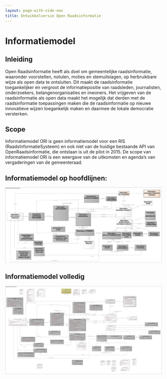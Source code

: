 ```yaml
---
layout: page-with-side-nav
title: Ontwikkelversie Open Raadsinformatie
---
```


# Informatiemodel

## Inleiding
Open Raadsinformatie heeft als doel om gemeentelijke raadsinformatie, waaronder voorstellen, notulen, moties en stemuitslagen, op herbruikbare wijze als open data te ontsluiten. Dit maakt de raadsinformatie toegankelijker en vergroot de informatiepositie van raadsleden, journalisten, onderzoekers, belangenorganisaties en inwoners. Het vrijgeven van de raadsinformatie als open data maakt het mogelijk dat derden met de raadsinformatie toepassingen maken die de raadsinformatie op nieuwe innovatieve wijzen toegankelijk maken en daarmee de lokale democratie versterken.  

<!-- ## Doel

Het gaat hierbij om de semantiek en samenhang. De uitwerking naar een [technisch model](./Uitwisselingsmodel.md) is in een ander diagram uitgewerkt. In een technisch model kunnen andere keuzes gemaakt worden in de samenstelling van objecten (resources) en eigenschappen hiervan.

De [Catalogus](./Catalogus03-2021.html) geeft gedetailleerd inzicht in het informatiemodel. -->
## Scope

Informatiemodel ORI is geen informatiemodel voor een RIS (RaadsInformatieSysteem) en ook niet van de huidige bestaande API van OpenRaadsinformatie, die ontstaan is uit de pilot in 2015. De scope van informatiemodel ORI is een weergave van de uitkomsten en agenda’s van vergaderingen van de gemeenteraad.

## Informatiemodel op hoofdlijnen:

<img src="./Open%20Raads-%20en%20StatenInformatie%20op%20hoofdlijnen.jpg" alt=" Informatiemodel Open Raadsinformatie op hoofdlijnen" width="1000"/>


## Informatiemodel volledig

<img src="./Open%20Raads-%20en%20StatenInformatie%20volledig.jpg" alt=" Informatiemodel Open Raadsinformatie volledig" width="1000"/>
